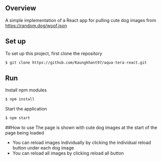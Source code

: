## Overview
A simple implementation of a React app for pulling cute dog images from https://random.dog/woof.json


## Set up
To set up this project, first clone the repository
```bash
$ git clone https://github.com/Kaungkhant97/aqua-tera-react.git
```


## Run

Install npm modules
```bash
$ npm install
```

Start the application
```bash
$ npm start
```
##How to use
The page is shown with cute dog images at the start of the page being loaded
- You can reload images individually by clicking the individual reload button under each dog image 
- You can reload all images by clicking reload all button
 

